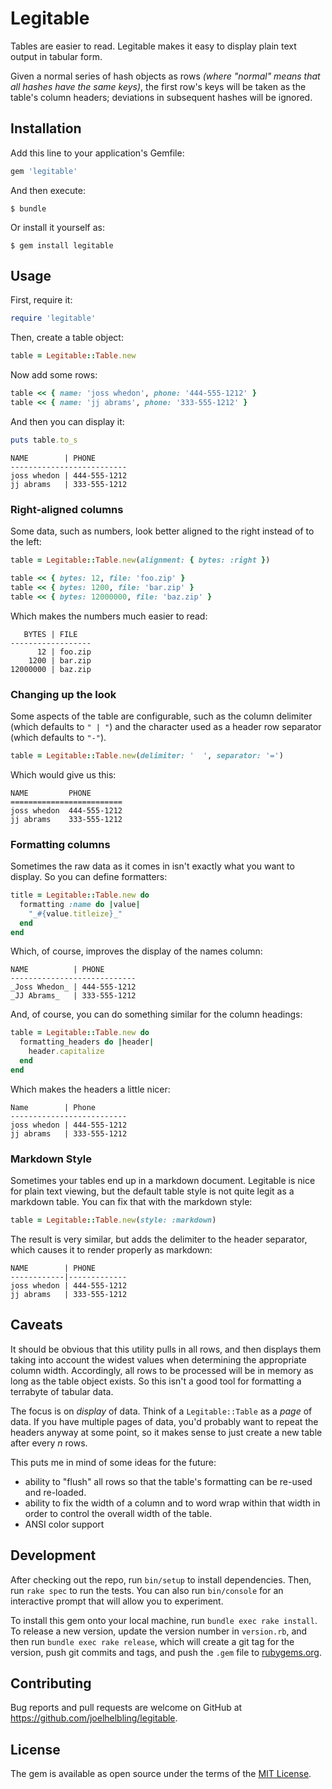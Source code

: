 # Legitable

Tables are easier to read.  Legitable makes it easy to display plain text output in tabular form.

Given a normal series of hash objects as rows _(where "normal" means that all hashes have the same
keys)_, the first row's keys will be taken as the table's column headers; deviations in subsequent
hashes will be ignored.

## Installation

Add this line to your application's Gemfile:

```ruby
gem 'legitable'
```

And then execute:

    $ bundle

Or install it yourself as:

    $ gem install legitable

## Usage

First, require it:

```ruby
require 'legitable'
```

Then, create a table object:

```ruby
table = Legitable::Table.new
```

Now add some rows:

```ruby
table << { name: 'joss whedon', phone: '444-555-1212' }
table << { name: 'jj abrams', phone: '333-555-1212' }
```

And then you can display it:
```ruby
puts table.to_s
```

    NAME        | PHONE       
    --------------------------
    joss whedon | 444-555-1212
    jj abrams   | 333-555-1212

### Right-aligned columns

Some data, such as numbers, look better aligned to the right instead
of to the left:

```ruby
table = Legitable::Table.new(alignment: { bytes: :right })

table << { bytes: 12, file: 'foo.zip' }
table << { bytes: 1200, file: 'bar.zip' }
table << { bytes: 12000000, file: 'baz.zip' }
```

Which makes the numbers much easier to read:

       BYTES | FILE   
    ------------------
          12 | foo.zip
        1200 | bar.zip
    12000000 | baz.zip

### Changing up the look

Some aspects of the table are configurable, such as the column
delimiter (which defaults to `" | "`) and the character used as
a header row separator (which defaults to `"-"`).

```ruby
table = Legitable::Table.new(delimiter: '  ', separator: '=')
```

Which would give us this:


    NAME         PHONE       
    =========================
    joss whedon  444-555-1212
    jj abrams    333-555-1212

### Formatting columns

Sometimes the raw data as it comes in isn't exactly what you want
to display.  So you can define formatters:

```ruby
title = Legitable::Table.new do
  formatting :name do |value|
    "_#{value.titleize}_"
  end
end
```

Which, of course, improves the display of the names column:


    NAME          | PHONE       
    ----------------------------
    _Joss Whedon_ | 444-555-1212
    _JJ Abrams_   | 333-555-1212

And, of course, you can do something similar for the column headings:

```ruby
table = Legitable::Table.new do
  formatting_headers do |header|
    header.capitalize
  end
end
```

Which makes the headers a little nicer:

    Name        | Phone       
    --------------------------
    joss whedon | 444-555-1212
    jj abrams   | 333-555-1212


### Markdown Style

Sometimes your tables end up in a markdown document.  Legitable is nice
for plain text viewing, but the default table style is not quite legit
as a markdown table.  You can fix that with the markdown style:

```ruby
table = Legitable::Table.new(style: :markdown)
```

The result is very similar, but adds the delimiter to the header
separator, which causes it to render properly as markdown:

    NAME        | PHONE       
    ------------|-------------
    joss whedon | 444-555-1212
    jj abrams   | 333-555-1212


## Caveats

It should be obvious that this utility pulls in all rows, and then
displays them taking into account the widest values when determining
the appropriate column width.  Accordingly, all rows to be processed
will be in memory as long as the table object exists.  So this isn't
a good tool for formatting a terrabyte of tabular data.

The focus is on _display_ of data.  Think of a `Legitable::Table` as
a _page_ of data.  If you have multiple pages of data, you'd probably
want to repeat the headers anyway at some point, so it makes sense to
just create a new table after every *n* rows.

This puts me in mind of some ideas for the future:

- ability to "flush" all rows so that the table's formatting can be
  re-used and re-loaded.
- ability to fix the width of a column and to word wrap within that
  width in order to control the overall width of the table.
- ANSI color support

## Development

After checking out the repo, run `bin/setup` to install dependencies. Then, run `rake spec` to run the tests. You can also run `bin/console` for an interactive prompt that will allow you to experiment.

To install this gem onto your local machine, run `bundle exec rake install`. To release a new version, update the version number in `version.rb`, and then run `bundle exec rake release`, which will create a git tag for the version, push git commits and tags, and push the `.gem` file to [rubygems.org](https://rubygems.org).

## Contributing

Bug reports and pull requests are welcome on GitHub at https://github.com/joelhelbling/legitable.

## License

The gem is available as open source under the terms of the [MIT License](https://opensource.org/licenses/MIT).
